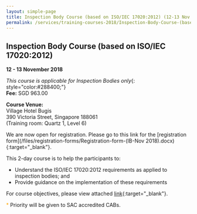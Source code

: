 ```yaml
---
layout: simple-page
title: Inspection Body Course (based on ISO/IEC 17020:2012) (12-13 Nov 2018)
permalink: /services/training-courses-2018/Inspection-Body-Course-(based-on-ISOIEC-170202012)1003-1061
---
```


## Inspection Body Course (based on ISO/IEC 17020:2012)
**12 - 13 November 2018**

_This course is applicable for Inspection Bodies only_{: style="color:#288400;"}  
**Fee:** SGD 963.00

**Course Venue:**  
Village Hotel Bugis  
390 Victoria Street, Singapore 188061  
(Training room:  Quartz 1, Level 6)

We are now open for registration.  Please go to this link for the [registration form](/files/registration-forms/Registration-form-(IB-Nov 2018).docx){:target="_blank"}.

This 2-day course is to help the participants to:
* Understand the ISO/IEC 17020:2012 requirements as applied to inspection bodies; and  
* Provide guidance on the implementation of these requirements
  
For course objectives, please view attached [link](/files/training/Course-objectives-for-website-IB2018.docx){:target="_blank"}.

<span style="color:orange">*</span> Priority will be given to SAC accredited CABs.
